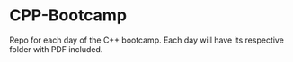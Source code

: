 # CPP-Bootcamp
Repo for each day of the C++ bootcamp. Each day will have its respective folder with PDF included.
